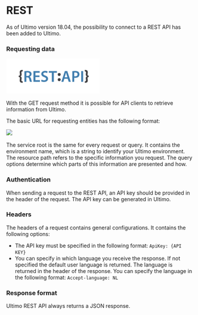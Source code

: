 # REST

As of Ultimo version 18.04, the possibility to connect to a REST API has been added to Ultimo.

### Requesting data

![](../../.gitbook/assets/restapi.png)

With the GET request method it is possible for API clients to retrieve information from Ultimo.

The basic URL for requesting entities has the following format:

![](../../.gitbook/assets/accolades_rest_api.png)

The service root is the same for every request or query. It contains the environment name, which is a string to identify your Ultimo environment. The resource path refers to the specific information you request. The query options determine which parts of this information are presented and how.

### Authentication

When sending a request to the REST API, an API key should be provided in the header of the request. The API key can be generated in Ultimo.

### Headers

The headers of a request contains general configurations. It contains the following options:

* The API key must be specified in the following format:  `ApiKey: {API KEY}` 
* You can specify in which language you receive the response. If not specified the default user language is returned. The language is returned in the header of the response. You can specify the language in the following format:  `Accept-language: NL`

### Response format

Ultimo REST API always returns a JSON response.



